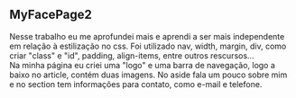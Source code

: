 ## MyFacePage2
Nesse trabalho eu me aprofundei mais e aprendi a ser mais independente em relação à estilização no css. Foi utilizado nav, width, margin, div, como criar "class" e "id", padding, align-items, entre outros rescursos...
<br/>
Na minha página eu criei uma "logo" e uma barra de navegação, logo a baixo no article, contém duas imagens. No aside fala um pouco sobre mim e no section tem informações para contato, como e-mail e telefone.
